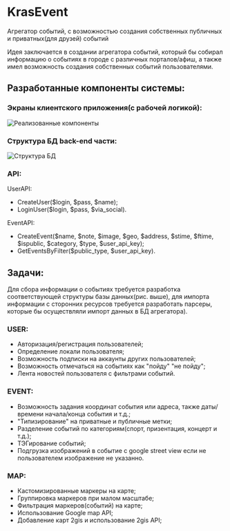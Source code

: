 # KrasEvent
Агрегатор событий, с возможностью создания собственных публичных и приватных(для друзей) событий

Идея заключается в создании агрегатора событий, который бы собирал информацию о событиях в городе с различных порталов/афиш, а также имел возможность создания собственных событий пользователями.

## Разработанные компоненты системы:
### Экраны клиентского приложения(с рабочей логикой):
![Реализованные компоненты](http://s017.radikal.ru/i422/1508/d8/c7f29e663b2e.jpg)

### Структура БД back-end части:
![Структура БД](http://s020.radikal.ru/i715/1508/f9/6ba388604aa7.png)

### API:
UserAPI:
- CreateUser($login, $pass, $name);
- LoginUser($login, $pass, $via_social).

EventAPI:
- CreateEvent($name, $note, $image, $geo, $address, $stime, $ftime, $ispublic, $category, $type, $user_api_key);
- GetEventsByFilter($public_type, $user_api_key).

## Задачи:

Для сбора информации о событиях требуется разработка соответствующей структуры базы данных(рис. выше), для импорта информации с сторонних ресурсов требуется разработать парсеры, которые бы осуществляли импорт данных в БД агрегатора).

### USER:
- Авторизация/регистрация пользователей;
- Определение локали пользователя;
- Возможность подписки на аккаунты других пользователей;
- Возможность отмечаться на событиях как "пойду" "не пойду";
- Лента новостей пользователя с фильтрами событий.

### EVENT:
- Возможность задания координат события или адреса, также даты/времени начала/конца события и т.д.;
- "Типизирование" на приватные и публичные метки;
- Разделение событий по категориям(спорт, призентация, концерт и т.д.);
- ТЭГирование событий;
- Подгрузка изображений в событие с google street view если не пользователем изображение не указанно.

### MAP:
- Кастомизированные маркеры на карте;
- Группировка маркеров при малом масштабе;
- Фильтрация маркеров(событий) на карте;
- Использование Google map API;
- Добавление карт 2gis и использование 2gis API;

